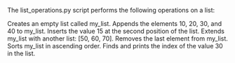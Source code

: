 The list_operations.py script performs the following operations on a list:

Creates an empty list called my_list.
Appends the elements 10, 20, 30, and 40 to my_list.
Inserts the value 15 at the second position of the list.
Extends my_list with another list: [50, 60, 70].
Removes the last element from my_list.
Sorts my_list in ascending order.
Finds and prints the index of the value 30 in the list.
